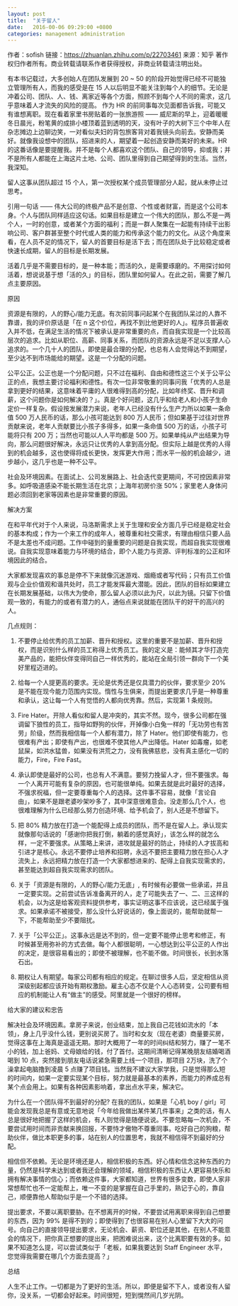 ```yaml
---
layout: post
title:  "关于留人"
date:   2016-00-06 09:29:00 +0800
categories: management administration
---
```


作者：sofish
链接：https://zhuanlan.zhihu.com/p/22703461
来源：知乎
著作权归作者所有。商业转载请联系作者获得授权，非商业转载请注明出处。

有本书记载过，大多创始人在团队发展到 20 ~ 50 的阶段开始觉得已经不可能独立管理所有人，而我的感受是在 15 人以后明显不能关注到每个人的细节。无论是冲着公司、团队、人、钱、离家近等各个方面，照顾不到每个人不同的需求，这几乎意味着人才流失的风险的提高。
作为 HR 的前同事每次见面都告诉我，可能又有谁想离职。现在看着家里书房贴着的一张旅游照 —— 威尼斯的早上，迎着暖暖冬日晨光，粉笔黄的成排小楼顶着蓝到透明的天，没有叶子的大树下三个中年人在杂志摊边上边聊边笑，一对看似夫妇的背包旅客背对着我镜头向前去。安静而美好。就像我设想中的团队，招进来的人，期望着一起创造安静而美好的未来。HR 的这番话像是要提醒我。并不是每个人都喜欢这个团队、自己的领导，抑或我；并不是所有人都能在上海这片土地、公司、团队里得到自己期望得到的生活。当然，我深知。

留人这事从团队超过 15 个人，第一次授权某个成员管理部分人起，就从未停止过思考。

引用一句话 —— 伟大公司的终极产品不是创意、个性或者财富，而是这个公司本身。个人与团队同样适应这句话。如果目标是建立一个伟大的团队，那么不是一两个人，一时的创意，或者某个方面的福利；而是一群人聚集在一起能有持续干出影响公司、客户群甚至整个时代或人类的能力和传承这个能力的文化。从这个角度来看，在人员不足的情况下，留人的首要目标是活下去；而在团队处于比较稳定或者快速长成期，留人的目标是长期发展。

活着几乎是不需要目标的，是一种本能；而活的久，是需要琢磨的。不用探讨如何活着，想说说基于想「活的久」的目标，团队里如何留人。在此之前，需要了解几点主要原因。

原因

资源是有限的，人的野心/能力无底。有次前同事问起某个在我团队呆过的人靠不靠谱，我的评价原话是「在 n 这个价位，再找不到比他更好的人」。程序员普遍收入并不低，在满足生活的情况下被承认是非常重要的点，而自我实现是一个比较高层次的追求。比如从职位、高薪、同事关系，而团队的资源永远是不足以支撑人心追求的。一个几十人的团队，即使是最合理的分配，也总有人会觉得达不到期望，至少达不到市场能给的期望。这是一个分配的问题。

公平公正。公正也是一个分配问题，只不过在福利、自由和德性这三个关于公平公正的点，我想主要讨论福利和德性。有次一位非常敬重的同事问我「优秀的人总是拿到更好的结果，这意味着平庸的人很难得到高的分配，比如年终奖、晋升和调薪，这个问题你是如何解决的？」。真是个好问题，这几乎和给老人和小孩子生命定价一样复杂。假设按发展潜力来说，老年人已经没有什么生产力所以如果一条命值 500 万人民币的话，那么小孩可能达到 800 万人民币；但如果基于过往对世界贡献来说，老年人贡献要比小孩子多得多，如果一条命值 500 万的话，小孩子可能将只有 200 万；当然也可能以人人平均都是 500 万。如果单纯从产出结果为导向，那么问题很好解决，永远只让优秀的人拿到高分配。但实际上越是优秀的人得到的机会越多，这也使得将成长更快，发挥更大作用；而水平一般的机会越少，进步越小，这几乎也是一种不公平。

社会及环境因素。在面试上、公司发展路上、社会迭代变更期间，不可控因素非常多。如呼吸道感染不能长期生活在北京；上海年初房价涨 50%；家里老人身体问题必须回到老家等因素也是非常重要的原因。

解决方案

在和平年代对于个人来说，马洛斯需求上关于生理和安全方面几乎已经是稳定社会的基本构成；作为一个来工作的成年人，被尊重和社交需求，有理由相信只要人品不是太差也不成问题。工作中碰到的量重要的问题是自我实现，而超自我实现很难说。自我实现意味着能力与环境的结合，即个人能力与资源、评判标准的公正和环境因此的结合。

大家都发现喜欢的事总是停不下来就像沉迷游戏、烟瘾或者写代码；只有员工价值观与企业价值观和谐共处时，员工才能发挥最大潜能。因此，团队的目标如果建立在长期发展基础，以伟大为使命，那么留人必须以此为尺，以此为镜。只留下价值观一致的，有能力的或者有潜力的人，通俗点来说就能在团队干的好干的高兴的人。

几点规则：

1. 不要停止给优秀的员工加薪、晋升和授权。这里的重要不是加薪、晋升和授权，而是识别什么样的员工称得上优秀员工。我的定义是：能倾其才华打造完美产品的，能把伙伴变得同自己一样优秀的，能站在全局引领一群向下一个美好里程迈进的。

2. 给每一个人提更高的要求。无论是优秀还是仅具潜力的伙伴，要求至少 20% 是不能在现今能力范围内实现。惰性与生俱来，而提出更要求几乎是一种尊重和承认，这让每一个人有觉悟的人都向优秀靠。然后，实现第 1 条规则。

3. Fire Hater。开除人看似和留人是冲突的，其实不然。现今，很多公司都在强调留下狼性的员工，指导如野狗的伙伴，开掉像小白兔一样的「无功劳也有苦劳」阶级，然而我相信每一个人都有潜力，除了 Hater。他们即使有能力，也很难有产出；即使有产出，也很难不使其他人产出降低。Hater 如毒瘤，如老鼠屎，如洪水猛兽，如果没有洪荒之力，没有我佛慈悲，没有真主感化一切的能力，Fire，Fire Fast。

4. 承认即使是最好的公司，也总有人不满意。要努力挽留人才，但不要强求。每一个人离开可能有复杂的原因，也可能很单纯。如果去就是此时最好的选择，不强求祝福，但一定要尊重每个人的选择。这件事不容易，就像「言论自由」，如果不是跟老婆吵架吵多了，其中深意很难意会。没走那么几个人，也很难理解为什么已经那么努力创造环境、给予机会了，别人还是不想留下。

5. 把 80% 精力放在打造一个能配得上成员的团队，而不是在留人上。承认现实就像那句话说的「感谢你把我打倒，躺着的感觉真好」，该怎么样的就怎么样，一定不要强求。从策略上来讲，进攻就是最好的防止，持续的人才拔高和引进才是核心。永远不要停止培养和招聘，永远不要把主要精力放在担心人才流失上，永远把精力放在打造一个大家都想进来的、配得上自我实现需求的，甚至能达到超自我实现需求的团队。

6. 关于「资源是有限的，人的野心/能力无底」, 有时候有必要做一些承诺，并且一定要实现。之前尝试告诉准备离开的人，走了可能失去了一、二、三这样的机会，以为这是给客观资料提供参考，事实证明这事不应该说，这已经属于强求。如果承诺不被接受，那么没什么好说话的，像上面说的，能帮助就帮一下，不能帮助至少不要阻扰。

7. 关于「公平公正」。这事永远是达不到的，但一定要不能停止思考和修正，有时候甚至用弥补的方式去做。每个人都很聪明，一心想达到公平公正的人作出的决定，是很容易看出的；即使不被理解，也不能不做。时间很长，长到水落石出。

8. 期权让人有期望。每家公司都有相应的规定。在聊过很多人后，坚定相信从资深级别起都应该开始有期权激励。雇主心态不仅是个人心态转变，公司要有相应的机制能让人有“做主”的感受。阿里就是一个很好的榜样。


给大家的建议和忠告

解决社会及环境因素。拿房子来说，创业结束，加上我自己花钱如流水的「本领」，身上几乎没什么钱，更别说买房了。当时和女友（现在老婆）商量要买房，觉得这事在上海真是遥遥无期。那时大概用了一年的时间纠结和努力，赚了一笔不小的钱，加上爸妈、丈母娘给的钱，付了首付。这期间清晰记得某晚朋友结婚喝酒喝到 10 点，突然接到朋友电话说紧急需要上线一个项目，那项目 2万块，洗了个澡拿起电脑撸到凌晨 5 点赚了项目钱。当然我不建议大家学我，只是觉得那么短的时间内，如果一定要实现某个目标，努力就是最基本的素养，而能力的养成总有某个点会用上。如果有各种因素影响着，拿出点水平来，解决它。

为什么在一个团队得不到最好的分配? 在我的团队，如果是「心机 boy / girl」可能会发现我总是有意或无意地说「今年给我做出某件某几件事来」之类的话，有人总是很好地把握了这样的机会，有人则觉得是随便说说。不要忽略每一次机会，不要尝试用时间而非贡献来换回报，不要恃才傲物不尊重同事。吃好自己的狗粮，帮助伙伴，做比本职更多的事，站在别人的位置思考，我就不相信得不到最好的分配。

相信但不依赖。无论是环境还是人，相信积极的东西。好心情和信念这种东西的力量，仍然是科学未达到或者我还会理解的领域，相信积极的东西让人更容易快乐和拥有解决事情的信心；而依赖这件事，大家都知道，世界有很多变数，即使人家非常想帮忙也不一定能帮上，唯一不变的是掌握在自己手里的，熟记于心的，靠自己，顺便靠他人帮助似乎是一个不错的选择。

提出要求，不要以离职要胁。在不想离开的时候，不要尝试用离职来得到自己想要的东西，因为 99% 是得不到的；即使得到了也很容易在别人心里留下大大的问号。向自己的直接领导提出要求，无论机会、薪资、职位还是其他，在别人不能意会的情况下，把你真正想要的提出来，把困难说出来，这个比离职要有效的多。如果不知道怎么提，可以尝试类似于「老板，如果我要达到 Staff Engineer 水平，您觉得我需要在哪几个方面去提高？」


总结

人生不止工作。一切都是为了更好的生活。所以，即便是留不下人，或者没有人留你，没关系，一切都会好起来。时间很短，短到愰然间几岁光阴。
